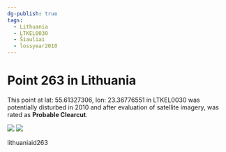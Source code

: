 ```yaml
---
dg-publish: true
tags:
  - Lithuania
  - LTKEL0030
  - Šiauliai
  - lossyear2010
---
```


# Point 263 in Lithuania

This point at lat: 55.61327306, lon: 23.36776551 in LTKEL0030 was potentially disturbed in 2010 and after evaluation of satellite imagery, was rated as **Probable Clearcut**.

<div class='juxtapose' data-showcredits='false'>
<img src='https://baserow-backend-production20240528124524339000000001.s3.amazonaws.com/user_files/7Aa22Z9XdrKXl9w9ycrp5Or7WEY1DEgb_4837d2ab33f2afad3dfc5fd19368b35425e230fe123928c605622bea4f4591c8.png' data-label='March 2005' />
<img src='https://baserow-backend-production20240528124524339000000001.s3.amazonaws.com/user_files/5fnPymx6AbuMevzdpBKJGSrXnc4tsv9F_438175d7e49000dcaf875059650b60d596256e2e4785c4c741304803681f1407.png' data-label='May 2014' />
</div>

lithuaniaid263